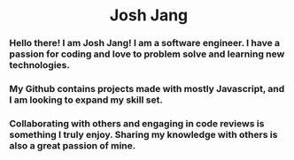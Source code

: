 <h1 align='center'>Josh Jang</h1>

### Hello there! I am Josh Jang! I am a software engineer. I have a passion for coding and love to problem solve and learning new technologies.

### My Github contains projects made with mostly Javascript, and I am looking to expand my skill set.

### Collaborating with others and engaging in code reviews is something I truly enjoy. Sharing my knowledge with others is also a great passion of mine.
